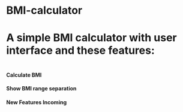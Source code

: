 # BMI-calculator
<h1>A simple BMI calculator with user interface and these features:<h1>
<h4>Calculate BMI<h4>
<h4>Show BMI range separation<h4>
<h4>New Features Incoming<h4>
